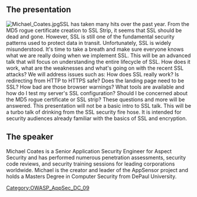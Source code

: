 ## The presentation

![Michael_Coates.jpg](Michael_Coates.jpg "Michael_Coates.jpg")SSL has
taken many hits over the past year. From the MD5 rogue certificate
creation to SSL Strip, it seems that SSL should be dead and gone.
However, SSL is still one of the fundamental security patterns used to
protect data in transit. Unfortunately, SSL is widely misunderstood.
It's time to take a breath and make sure everyone knows what we are
really doing when we implement SSL. This will be an advanced talk that
will focus on understanding the entire lifecycle of SSL. How does it
work, what are the weaknesses and what's going on with the recent SSL
attacks? We will address issues such as: How does SSL really work? Is
redirecting from HTTP to HTTPS safe? Does the landing page need to be
SSL? How bad are those browser warnings? What tools are available and
how do I test my server's SSL configuration? Should I be concerned about
the MD5 rogue certificate or SSL strip? These questions and more will be
answered. This presentation will not be a basic intro to SSL talk. This
will be a turbo talk of drinking from the SSL security fire hose. It is
intended for security audiences already familiar with the basics of SSL
and encryption.

## The speaker

Michael Coates is a Senior Application Security Engineer for Aspect
Security and has performed numerous penetration assessments, security
code reviews, and security training sessions for leading corporations
worldwide. Michael is the creator and leader of the AppSensor project
and holds a Masters Degree in Computer Security from DePaul University.

[Category:OWASP_AppSec_DC_09](Category:OWASP_AppSec_DC_09 "wikilink")